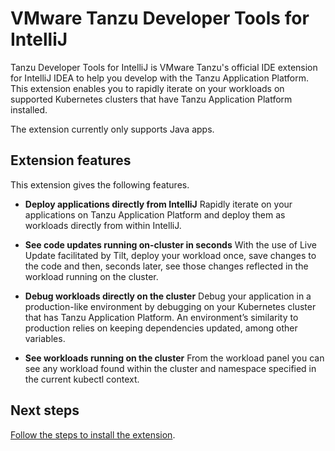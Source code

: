 # VMware Tanzu Developer Tools for IntelliJ

Tanzu Developer Tools for IntelliJ is VMware Tanzu's official IDE extension for IntelliJ IDEA to help
you develop with the Tanzu Application Platform.
This extension enables you to rapidly iterate on your workloads on supported Kubernetes clusters that
have Tanzu Application Platform installed.

The extension currently only supports Java apps.

## <a id="extension-features"></a> Extension features

This extension gives the following features.

- **Deploy applications directly from IntelliJ**
  Rapidly iterate on your applications on Tanzu Application Platform and deploy them as workloads
  directly from within IntelliJ.

- **See code updates running on-cluster in seconds**
  With the use of Live Update facilitated by Tilt, deploy your workload once, save changes to the
  code and then, seconds later, see those changes reflected in the workload running on the cluster.

- **Debug workloads directly on the cluster**
  Debug your application in a production-like environment by debugging on your Kubernetes cluster
  that has Tanzu Application Platform.
  An environment’s similarity to production relies on keeping dependencies updated, among other
  variables.

- **See workloads running on the cluster**
  From the workload panel you can see any workload found within the cluster and namespace specified
  in the current kubectl context.

## <a id="next-steps"></a> Next steps

[Follow the steps to install the extension](install.md).
